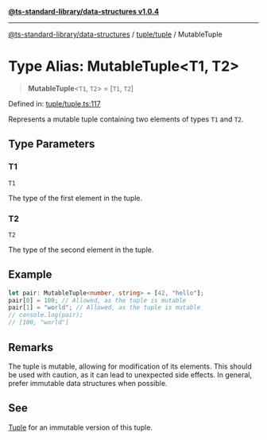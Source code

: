 [**@ts-standard-library/data-structures v1.0.4**](../../../README.md)

***

[@ts-standard-library/data-structures](../../../modules.md) / [tuple/tuple](../README.md) / MutableTuple

# Type Alias: MutableTuple\<T1, T2\>

> **MutableTuple**\<`T1`, `T2`\> = \[`T1`, `T2`\]

Defined in: [tuple/tuple.ts:117](https://github.com/gabaudette/ts-stdlib/blob/ea80ba1db09c741e99f8cb19e94e5a29b81b623b/packages/data-structures/src/tuple/tuple.ts#L117)

Represents a mutable tuple containing two elements of types `T1` and `T2`.

## Type Parameters

### T1

`T1`

The type of the first element in the tuple.

### T2

`T2`

The type of the second element in the tuple.

## Example

```typescript
let pair: MutableTuple<number, string> = [42, "hello"];
pair[0] = 100; // Allowed, as the tuple is mutable
pair[1] = "world"; // Allowed, as the tuple is mutable
// console.log(pair);
// [100, "world"]
```

## Remarks

The tuple is mutable, allowing for modification of its elements.
This should be used with caution, as it can lead to unexpected side effects.
In general, prefer immutable data structures when possible.

## See

[Tuple](Tuple.md) for an immutable version of this tuple.
